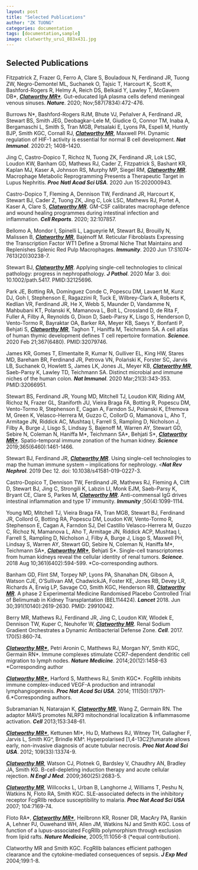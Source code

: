 ```yaml
---
layout: post
title: "Selected Publications"
author: "ZK TUONG"
categories: documentation
tags: [documentation,sample]
image: clatworthy_uru1_883x431.jpg
---
```


## Selected Publications

Fitzpatrick Z, Frazer G, Ferro A, Clare S, Bouladoux N, Ferdinand JR, Tuong ZW, Negro-Demontel ML, Suchanek O, Tajsic T, Harcourt K, Scott K, Bashford-Rogers R, Helmy A, Reich DS, Belkaid Y, Lawley T, McGavern DB\*, <i><b><u>Clatworthy MR\*</b></i></u>. Gut-educated IgA plasma cells defend meningeal venous sinuses. <b><i>Nature</i></b>. 2020; Nov;587(7834):472-476.

Burrows N\*, Bashford-Rogers RJM, Bhute VJ, Peñalver A, Ferdinand JR, Stewart BS, Smith JEG, Deobagkar-Lele M, Giudice G, Connor TM, Inaba A, Bergamaschi L, Smith S, Tran MGB, Petsalaki E, Lyons PA, Espeli M, Huntly BJP, Smith KGC, Cornall RJ, <b><u><i>Clatworthy MR</i></u></b>, Maxwell PH. Dynamic regulation of HIF-1 activity is essential for normal B cell development. <b><i>Nat Immunol</i></b>. 2020:21; 1408–1420.

Jing C, Castro-Dopico T, Richoz N, Tuong ZK, Ferdinand JR, Lok LSC, Loudon KW, Banham GD, Mathews RJ, Cader Z, Fitzpatrick S, Bashant KR, Kaplan MJ, Kaser A, Johnson RS, Murphy MP, Siegel RM, <u><i><b>Clatworthy MR</b></i></u>. Macrophage Metabolic Reprogramming Presents a Therapeutic Target in Lupus Nephritis. <b><i>Proc Natl Acad Sci USA</i></b>. 2020 Jun 15:202000943.

Castro-Dopico T, Fleming A, Dennison TW, Ferdinand JR, Harcourt K, Stewart BJ, Cader Z, Tuong ZK, Jing C, Lok LSC, Mathews RJ, Portet A, Kaser A, Clare S, <u><i><b>Clatworthy MR</b></i></u>. GM-CSF calibrates macrophage defence and wound healing programmes during intestinal infection and inflammation. <b><i>Cell Reports</i></b>. 2020; 32:107857.

Bellomo A, Mondor I, Spinelli L, Lagueyrie M, Stewart BJ, Brouilly N, Malissen B, <b><u><i>Clatworthy MR</i></u></b>, Bajénoff M. Reticular Fibroblasts Expressing the Transcription Factor WT1 Define a Stromal Niche That Maintains and Replenishes Splenic Red Pulp Macrophages. <b><i>Immunity</i></b>. 2020 Jun 17:S1074-7613(20)30238-7.

Stewart BJ, <u><i><b>Clatworthy MR</b></i></u>. Applying single-cell technologies to clinical pathology: progress in nephropathology. <b><i>J Pathol</i></b>. 2020 Mar 3. doi: 10.1002/path.5417. PMID:32125696.

Park JE, Botting RA, Domínguez Conde C, Popescu DM, Lavaert M, Kunz DJ, Goh I, Stephenson E, Ragazzini R, Tuck E, Wilbrey-Clark A, Roberts K, Kedlian VR, Ferdinand JR, He X, Webb S, Maunder D, Vandamme N, Mahbubani KT, Polanski K, Mamanova L, Bolt L, Crossland D, de Rita F, Fuller A, Filby A, Reynolds G, Dixon D, Saeb-Parsy K, Lisgo S, Henderson D, Vento-Tormo R, Bayraktar OA, Barker RA, Meyer KB, Saeys Y, Bonfanti P, Behjati S, <b><u><i>Clatworthy MR</i></u></b>, Taghon T, Haniffa M, Teichmann SA. A cell atlas of human thymic development defines T cell repertoire formation. <b><i>Science</i></b>. 2020 Feb 21;367(6480). PMID:32079746.

James KR, Gomes T, Elmentaite R, Kumar N, Gulliver EL, King HW, Stares MD, Bareham BR, Ferdinand JR, Petrova VN, Polański K, Forster SC, Jarvis LB, Suchanek O, Howlett S, James LK, Jones JL, Meyer KB, <b><u><i>Clatworthy MR</i></u></b>, Saeb-Parsy K, Lawley TD, Teichmann SA. Distinct microbial and immune niches of the human colon. <b><i>Nat Immunol</i></b>. 2020 Mar;21(3):343-353. PMID:32066951.

Stewart BS, Ferdinand JR, Young MD, Mitchell TJ, Loudon KW, Riding AM, Richoz N, Frazer GL, Staniforth JU, Vieira Braga FA, Botting R, Popescu DM, Vento-Tormo R, Stephenson E, Cagan A, Farndon SJ, Polanski K, Efremova M, Green K, Velasco-Herrera M, Guzzo C, CollorD G, Mamanova L, Aho T, Armitage JN, Riddick AC, Mushtaq I, Farrell S, Rampling D, Nicholson J, Filby A, Burge J, Lisgo S, Lindsay S, Bajenoff M, Warren AY, Stewart GD, Sebire N, Coleman N, Haniffa M\*, Teichmann SA\*, Behjati S\*, <u><i><b>Clatworthy MR\*</b></i></u>. Spatio-temporal immune zonation of the human kidney.  <b><i>Science</i></b> 2019;365(6460):1461-1466.

Stewart BJ, Ferdinand JR, <u><i><b>Clatworthy MR</b></i></u>. Using single-cell technologies to map the human immune system – implications for nephrology. <<b><i>Nat Rev Nephrol</i></b>. 2019 Dec 12. doi: 10.1038/s41581-019-0227-3.

Castro-Dopico T, Dennison TW, Ferdinand JR, Mathews RJ, Fleming A, Clift D, Stewart BJ, Jing C, Strongili K, Labzin LI, Monk EJM, Saeb-Parsy K, Bryant CE, Clare S, Parkes M, <u><i><b>Clatworthy MR</b></i></u>. Anti-commensal IgG drives intestinal inflammation and type 17 immunity. <b><i>Immunity</i></b> ;50(4):1099-1114.

Young MD, Mitchell TJ, Vieira Braga FA, Tran MGB, Stewart BJ, Ferdinand JR, Collord G, Botting RA, Popescu DM, Loudon KW, Vento-Tormo R, Stephenson E, Cagan A, Farndon SJ, Del Castillo Velasco-Herrera M, Guzzo C, Richoz N, Mamanova L, Aho T, Armitage JN, Riddick ACP, Mushtaq I, Farrell S, Rampling D, Nicholson J, Filby A, Burge J, Lisgo S, Maxwell PH, Lindsay S, Warren AY, Stewart GD, Sebire N, Coleman N, Haniffa M\*, Teichmann SA\*, <u><i><b>Clatworthy MR\*</b></i></u>, Behjati S\*. Single-cell transcriptomes from human kidneys reveal the cellular identity of renal tumors. <b><i>Science</i></b>. 2018 Aug 10;361(6402):594-599. \*Co-corresponding authors.

Banham GD, Flint SM, Torpey NP, Lyons PA, Shanahan DN, Gibson A, Watson CJE, O’Sullivan AM, ChadwickJA, Foster KE, Jones RB, Devey LR, Richards A, Erwig LP, Savage CO, Smith KGC, Henderson RB, <u><i><b>Clatworthy MR</b></i></u>. A phase 2 Experimental Medicine Randomised Placebo Controlled Trial of Belimumab in Kidney Transplantation (BEL114424). <b><i>Lancet</i></b> 2018. Jun 30;391(10140):2619-2630. PMID: 29910042.

Berry MR, Mathews RJ, Ferdinand JR, Jing C, Loudon KW, Wlodek E, Dennison TW, Kuper C, Neuhofer W, <u><i><b>Clatworthy MR</b></i></u>. Renal Sodium Gradient Orchestrates a Dynamic Antibacterial Defense Zone. <b><i>Cell</i></b>. 2017. 170(5):860-74.

<u><i><b>Clatworthy MR\*</b></i></u>, Petri Aronin C, Matthews RJ, Morgan NY, Smith KGC, Germain RN\*. Immune complexes stimulate CCR7-dependent dendritic cell migration to lymph nodes. <b><i>Nature Medicine</i></b>. 2014;20(12):1458-63 \*Corresponding author

<u><i><b>Clatworthy MR\*</b></i></u>, Harford S, Matthews RJ, Smith KGC\*. FcgRIIb inhibits immune complex-induced VEGF-A production and intranodal lymphangiogenesis. <b><i>Proc Nat Acad Sci USA</i></b>. 2014; 111(50):17971-6.\*Corresponding authors.

Subramanian N, Natarajan K, <b><u><i>Clatworthy MR</i></u></b>, Wang Z, Germain RN. The adaptor MAVS promotes NLRP3 mitochondrial localization & inflammasome activation. <b><i>Cell</i></b> 2013;153:348-61.

<u><i><b>Clatworthy MR\*</b></i></u>, Kettunen MI\*, Hu D, Mathews RJ, Witney TH, Gallagher F, Jarvis L, Smith KG^, Brindle KM^. Hyperpolarised [1,4-13C2]fumarate allows early, non-invasive diagnosis of acute tubular necrosis. <b><i>Proc Nat Acad Sci USA</i></b>. 2012; 109(33):13374-9.

<b><u><i>Clatworthy MR</i></u></b>, Watson CJ, Plotnek G, Bardsley V, Chaudhry AN, Bradley JA, Smith KG. B-cell-depleting induction therapy and acute cellular rejection. <b><i>N Engl J Med</i></b>. 2009;360(25):2683-5.

<b><u><i>Clatworthy MR</i></u></b>, Willcocks L, Urban B, Langhorne J, Williams T, Peshu N, Watkins N, Floto RA, Smith KGC. SLE-associated defects in the inhibitory receptor FcgRIIb reduce susceptibility to malaria.  <b><i>Proc Nat Acad Sci USA</i></b> 2007; 104:7169-74.

Floto RA\*, <u><i><b>Clatworthy MR\*</b></i></u>, Heilbronn KR, Rosner DR, MacAry PA, Rankin A, Lehner PJ, Ouwehand WH, Allen JM, Watkins NJ and Smith KGC. Loss of function of a lupus-associated FcgRIIb polymorphism through exclusion from lipid rafts. <b><i>Nature Medicine</i></b>, 2005;11:1056-8 (\*equal contribution).

Clatworthy MR and Smith KGC. FcgRIIb balances efficient pathogen clearance and the cytokine-mediated consequences of sepsis. <b><i>J Exp Med</i></b> 2004;199:1-8.
